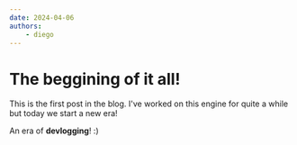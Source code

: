 ```yaml
---
date: 2024-04-06
authors:
    - diego
---
```


# The beggining of it all!

This is the first post in the blog. I've worked on this engine for quite a while but today we start a new era!

An era of **devlogging**! :)